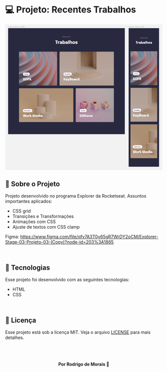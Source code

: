 # 💻 Projeto: Recentes Trabalhos

<img src="images/recent-works-print.png">

<br>

## 📌 Sobre o Projeto

Projeto desenvolvido no programa Explorer da Rocketseat.
Assuntos importantes aplicados: 

  * CSS grid
  * Transições e Transformações
  * Animações com CSS
  * Ajuste de textos com CSS clamp 

Figma: https://www.figma.com/file/qfv7A3T0y65gR7WrDY2oCM/Explorer-Stage-03-Projeto-03-(Copy)?node-id=203%3A1865

<br>

## 📌 Tecnologias 

Esse projeto foi desenvolvido com as seguintes tecnologias:

* HTML
* CSS

<br>

## 📝 Licença

Esse projeto está sob a licença MIT. Veja o arquivo [LICENSE](LICENSE) para mais detalhes.

<br>
<br>

<h4 align="center">
    Por Rodrigo de Morais 🚀
</h4>